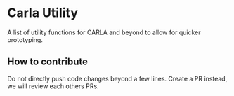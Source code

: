# Carla Utility
A list of utility functions for CARLA and beyond to allow for quicker prototyping.

## How to contribute
Do not directly push code changes beyond a few lines. Create a PR instead, we will review each others PRs.
